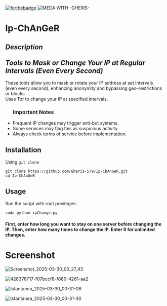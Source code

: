 [![forthebadge](https://forthebadge.com/images/badges/made-with-python.svg)](https://forthebadge.com) ![MEDA WITH -GHERIS-](https://github.com/Gheris-579/RANSOMEWARE/assets/103877241/8680eb64-f902-496d-8d48-1b4239340c40)

# Ip-ChAnGeR


<h2><em>Description<br/><br/> Tools to Mask or Change Your IP at Regular Intervals (Even Every Second)</em></h1>
<p>These tools allow you to mask or rotate your IP address at set intervals (even every second), enhancing anonymity and bypassing geo-restrictions or blocks<br/>Uses Tor to change your IP at specified intervals.

</p>

<ul>
  <h3><strong>Important Notes</strong></h3>
  <li>Frequent IP changes may trigger anti-bot systems.</li>
  <li>Some services may flag this as suspicious activity.</li>
  <li>Always check terms of service before implementation.</li>
</ul>


<h2>Installation</h2>
 
Using
`
git clone
`

```
git clone https://github.com/Gheris-579/Ip-ChAnGeR.git
cd Ip-ChAnGeR
```
<h2>Usage</h2>
<p>Run the script with root privileges:</p>


```
sudo python ipChange.py
```

<h4>First, enter how long you want to stay on one server before changing the IP. Then, enter how many times to change the IP. Enter 0 for unlimited changes.</h4>

# Screenshot 


![Screenshot_2025-03-30_00_27_43](https://github.com/user-attachments/assets/f6f39274-6f4d-45ca-a950-9eaf9592e484)


![428376717-f07bccf8-f860-4261-aa2](https://github.com/user-attachments/assets/03187da4-edff-4162-9a2a-9e871c6563bf)


![Istantanea_2025-03-30_00-31-08](https://github.com/user-attachments/assets/da86734d-dea1-4874-81e9-a8ac9c8932d9)



![Istantanea_2025-03-30_00-31-30](https://github.com/user-attachments/assets/d13e9972-c62f-42c6-b478-3e7f5b502ea4)
